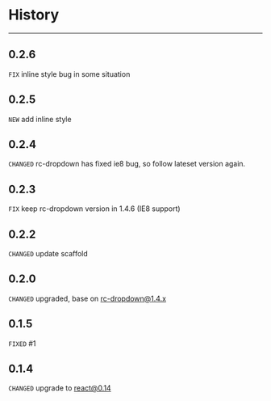 History
=======

---

0.2.6
-----
`FIX` inline style bug in some situation


0.2.5
-----
`NEW` add inline style

0.2.4
-----
`CHANGED` rc-dropdown has fixed ie8 bug, so follow lateset version again.

0.2.3
-----
`FIX` keep rc-dropdown version in 1.4.6 (IE8 support) 

0.2.2
-----

`CHANGED` update scaffold

0.2.0
-----

`CHANGED` upgraded, base on rc-dropdown@1.4.x

0.1.5
-----

`FIXED` #1

0.1.4
-----

`CHANGED` upgrade to react@0.14

